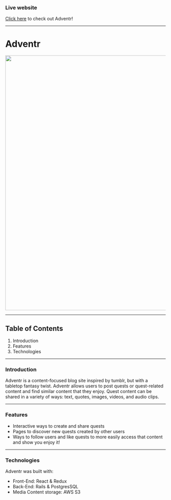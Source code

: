 ### Live website

[Click here](https://adventr-app.herokuapp.com/#/) to check out Adventr!

-------------------------------------------

# Adventr
<img src="./app/assets/images/gifs/splash.png" width=800 height=auto>

-------------------------------------------

## Table of Contents
1. Introduction
2. Features
3. Technologies

-------------------------------------------

### Introduction
Adventr is a content-focused blog site inspired by tumblr, but with a tabletop fantasy twist. Adventr allows users to post quests or quest-related content and find similar content that they enjoy. Quest content can be shared in a variety of ways: text, quotes, images, videos, and audio clips.

-------------------------------------------

### Features

* Interactive ways to create and share quests
* Pages to discover new quests created by other users
* Ways to follow users and like quests to more easily access that content and show you enjoy it!

-------------------------------------------

### Technologies

Adventr was built with:
* Front-End: React & Redux
* Back-End: Rails & PostgresSQL
* Media Content storage: AWS S3

